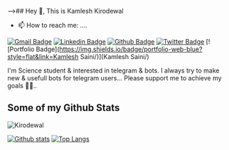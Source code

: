 

-->## Hey 👋, This is Kamlesh Kirodewal
- 📫 How to reach me: ....

[![Gmail Badge](https://img.shields.io/badge/-kkirodewal@gmail.com-c14438?style=flat&logo=Gmail&logoColor=white&link=mailto:kkirodewal@gmail.com)](mailto:kkirodewal@gmail.com) 
[![Linkedin Badge](https://img.shields.io/badge/-Kirodewal-0072b1?style=flat&logo=Linkedin&logoColor=white&link=https://www.linkedin.com/in/Kirodewal/)](https://www.linkedin.com/in/Kirodewal/) [![Github Badge](https://img.shields.io/badge/-Kirodewal-grey?style=flat&logo=github&logoColor=white&link=https://github.com/Kirodewal/)](https://www.github.com/Kirodewal/) [![Twitter Badge](https://img.shields.io/badge/-Kirodewal-00acee?style=flat&logo=twitter&logoColor=white&link=https://twitter.com/Kirodewal/)](https://www.twitter.com/Kirodewal/) [![Portfolio Badge](https://img.shields.io/badge/portfolio-web-blue?style=flat&link=Kamlesh Saini/)](Kamlesh Saini/) <p align='left'>I'm  Science student & interested in telegram & bots.
I always try to make new & usefull bots for telegram users...
   Please support me to achieve my goals 🙂😉..</p>
## Some of my Github Stats
<p align=left> <img src=https://komarev.com/ghpvc/?username=Kirodewal alt=Kirodewal /> </p>

[![Github stats](https://github-readme-stats.vercel.app/api?username=Kirodewal&show_icons=true&include_all_commits=true&theme=tokyonight)](https://github.com/Kirodewal/github-readme-stats)
[![Top Langs](https://github-readme-stats.vercel.app/api/top-langs/?username=Kirodewal&layout=compact)](https://github.com/Kirodewal/github-readme-stats)




